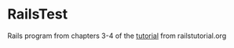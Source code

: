 # RailsTest
Rails program from chapters 3-4 of the [tutorial](https://www.railstutorial.org/book/static_pages) from railstutorial.org
